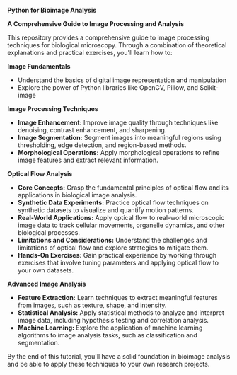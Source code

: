 **Python for Bioimage Analysis**

**A Comprehensive Guide to Image Processing and Analysis**

This repository provides a comprehensive guide to image processing techniques for biological microscopy. Through a combination of theoretical explanations and practical exercises, you'll learn how to:

**Image Fundamentals**
* Understand the basics of digital image representation and manipulation
* Explore the power of Python libraries like OpenCV, Pillow, and Scikit-image

**Image Processing Techniques**
* **Image Enhancement:** Improve image quality through techniques like denoising, contrast enhancement, and sharpening.
* **Image Segmentation:** Segment images into meaningful regions using thresholding, edge detection, and region-based methods.
* **Morphological Operations:** Apply morphological operations to refine image features and extract relevant information.

**Optical Flow Analysis**
* **Core Concepts:** Grasp the fundamental principles of optical flow and its applications in biological image analysis.
* **Synthetic Data Experiments:** Practice optical flow techniques on synthetic datasets to visualize and quantify motion patterns.
* **Real-World Applications:** Apply optical flow to real-world microscopic image data to track cellular movements, organelle dynamics, and other biological processes.
* **Limitations and Considerations:** Understand the challenges and limitations of optical flow and explore strategies to mitigate them.
* **Hands-On Exercises:** Gain practical experience by working through exercises that involve tuning parameters and applying optical flow to your own datasets.

**Advanced Image Analysis**
* **Feature Extraction:** Learn techniques to extract meaningful features from images, such as texture, shape, and intensity.
* **Statistical Analysis:** Apply statistical methods to analyze and interpret image data, including hypothesis testing and correlation analysis.
* **Machine Learning:** Explore the application of machine learning algorithms to image analysis tasks, such as classification and segmentation.

By the end of this tutorial, you'll have a solid foundation in bioimage analysis and be able to apply these techniques to your own research projects.
